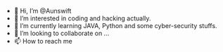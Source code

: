 - 👋 Hi, I’m @Aunswift
- 👀 I’m interested in coding and hacking actually.
- 🌱 I’m currently learning JAVA, Python and some cyber-security stuffs.
- 💞️ I’m looking to collaborate on ...
- 📫 How to reach me 

<!---
Aunswift/Aunswift is a ✨ special ✨ repository because its `README.md` (this file) appears on your GitHub profile.
You can click the Preview link to take a look at your changes.
--->
